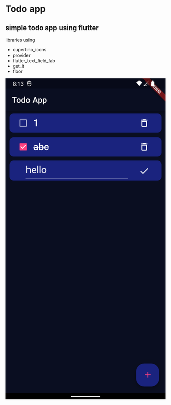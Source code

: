 # Todo app 

## simple todo app using flutter <br/>
libraries using
- cupertino_icons
- provider
- flutter_text_field_fab
- get_it
- floor

![image info](./Screenshot_1649598221.png)
